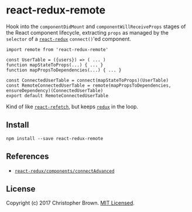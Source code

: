# react-redux-remote

Hook into the `componentDidMount` and `componentWillReceiveProps` stages of the React component lifecycle,
extracting `props` as managed by the `selector` of a [`react-redux`](https://github.com/reactjs/react-redux) `connect()`'ed component.

    import remote from 'react-redux-remote'

    const UserTable = ({users}) => ( ... )
    function mapStateToProps(...) { ... }
    function mapPropsToDependencies(...) { ... }

    const ConnectedUserTable = connect(mapStateToProps)(UserTable)
    const RemoteConnectedUserTable = remote(mapPropsToDependencies, ensureDependency)(ConnectedUserTable)
    export default RemoteConnectedUserTable

Kind of like [`react-refetch`](https://github.com/heroku/react-refetch), but keeps [`redux`](https://github.com/reactjs/redux) in the loop.


## Install

    npm install --save react-redux-remote


## References

* [`react-redux/components/connectAdvanced`](https://github.com/reactjs/react-redux/blob/master/src/components/connectAdvanced.js)


## License

Copyright (c) 2017 Christopher Brown. [MIT Licensed](https://chbrown.github.io/licenses/MIT/#2017).
